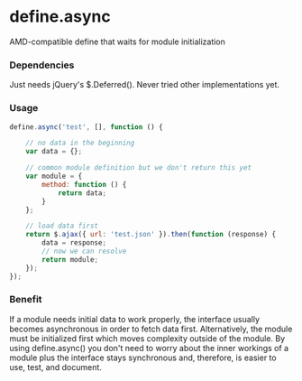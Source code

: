 define.async
============

AMD-compatible define that waits for module initialization

### Dependencies
Just needs jQuery's $.Deferred(). Never tried other implementations yet. 

### Usage

```js
define.async('test', [], function () {

    // no data in the beginning
    var data = {};

    // common module definition but we don't return this yet
    var module = {
        method: function () {
            return data;
        }
    };

    // load data first
    return $.ajax({ url: 'test.json' }).then(function (response) {
        data = response;
        // now we can resolve
        return module;
    });
});
```

### Benefit
If a module needs initial data to work properly, the interface usually becomes asynchronous in order to fetch data first. Alternatively, the module must be initialized first which moves complexity outside of the module. By using define.async() you don't need to worry about the inner workings of a module plus the interface stays synchronous and, therefore, is easier to use, test, and document.
